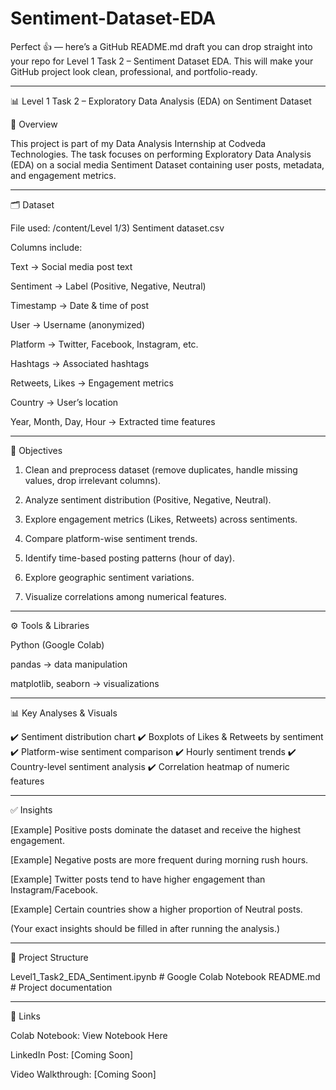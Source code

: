 # Sentiment-Dataset-EDA

Perfect 👍 — here’s a GitHub README.md draft you can drop straight into your repo for Level 1 Task 2 – Sentiment Dataset EDA.
This will make your GitHub project look clean, professional, and portfolio-ready.


---

📊 Level 1 Task 2 – Exploratory Data Analysis (EDA) on Sentiment Dataset

📌 Overview

This project is part of my Data Analysis Internship at Codveda Technologies.
The task focuses on performing Exploratory Data Analysis (EDA) on a social media Sentiment Dataset containing user posts, metadata, and engagement metrics.


---

🗂 Dataset

File used: /content/Level 1/3) Sentiment dataset.csv

Columns include:

Text → Social media post text

Sentiment → Label (Positive, Negative, Neutral)

Timestamp → Date & time of post

User → Username (anonymized)

Platform → Twitter, Facebook, Instagram, etc.

Hashtags → Associated hashtags

Retweets, Likes → Engagement metrics

Country → User’s location

Year, Month, Day, Hour → Extracted time features



---

🎯 Objectives

1. Clean and preprocess dataset (remove duplicates, handle missing values, drop irrelevant columns).


2. Analyze sentiment distribution (Positive, Negative, Neutral).


3. Explore engagement metrics (Likes, Retweets) across sentiments.


4. Compare platform-wise sentiment trends.


5. Identify time-based posting patterns (hour of day).


6. Explore geographic sentiment variations.


7. Visualize correlations among numerical features.




---

⚙️ Tools & Libraries

Python (Google Colab)

pandas → data manipulation

matplotlib, seaborn → visualizations



---

📊 Key Analyses & Visuals

✔️ Sentiment distribution chart
✔️ Boxplots of Likes & Retweets by sentiment
✔️ Platform-wise sentiment comparison
✔️ Hourly sentiment trends
✔️ Country-level sentiment analysis
✔️ Correlation heatmap of numeric features


---

✅ Insights

[Example] Positive posts dominate the dataset and receive the highest engagement.

[Example] Negative posts are more frequent during morning rush hours.

[Example] Twitter posts tend to have higher engagement than Instagram/Facebook.

[Example] Certain countries show a higher proportion of Neutral posts.


(Your exact insights should be filled in after running the analysis.)


---

📂 Project Structure

Level1_Task2_EDA_Sentiment.ipynb   # Google Colab Notebook
README.md                          # Project documentation


---

🔗 Links

Colab Notebook: View Notebook Here

LinkedIn Post: [Coming Soon]

Video Walkthrough: [Coming Soon]
